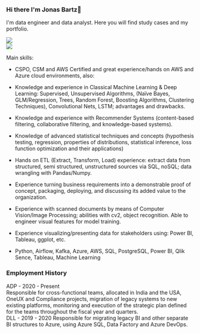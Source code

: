 ### Hi there I'm Jonas Bartz👋

I'm data engineer and data analyst. Here you will find study cases and my portfolio. 

<a href="https://www.linkedin.com/in/jonasbartz/" target="_blank"><img src="https://img.shields.io/badge/-LinkedIn-%230077B5?style=for-the-badge&logo=linkedin&logoColor=white" target="_blank"></a>   
<a href = "mailto:jonasbartz@gmail.com"><img src="https://img.shields.io/badge/Gmail-D14836?style=for-the-badge&logo=gmail&logoColor=white" target="_blank"></a>

Main skills:

- CSPO, CSM and AWS Certified and great experience/hands on AWS and Azure cloud environments, also:
- Knowledge and experience in Classical Machine Learning & Deep Learning: Supervised, Unsupervised Algorithms, (Naïve Bayes, GLM/Regression, Trees, Random Forest, Boosting Algorithms, Clustering Techniques), Convolutional Nets, LSTM; advantages and drawbacks.
- Knowledge and experience with Recommender Systems (content-based filtering, collaborative filtering, and knowledge-based systems).
- Knowledge of advanced statistical techniques and concepts (hypothesis testing, regression, properties of distributions, statistical inference, loss function optimization and their applications)
- Hands on ETL (Extract, Transform, Load) experience: extract data from structured, semi structured, unstructured sources via SQL, noSQL; data wrangling with Pandas/Numpy.
- Experience turning business requirements into a demonstrable proof of concept, packaging, deploying, and discussing its added value to the organization.
- Experience with scanned documents by means of Computer Vision/Image Processing; abilities with cv2, object recognition. Able to engineer visual features for model training.
- Experience visualizing/presenting data for stakeholders using: Power BI, Tableau, ggplot, etc.

- Python, Airflow, Kafka, Azure, AWS, SQL, PostgreSQL, Power BI, Qlik Sence, Tableau, Machine Learning

### Employment History
ADP - 2020 - Present
<br>
Responsible for cross-functional teams, allocated in India and the USA, OneUX and Compliance projects, migration of legacy systems to new existing platforms, monitoring and execution of the strategic plan defined for the teams throughout the fiscal year and quarters.
<br>
DLL - 2019 - 2020
Responsible for migrating legacy BI and other separate BI structures to Azure, using Azure SQL, Data Factory and Azure DevOps.
